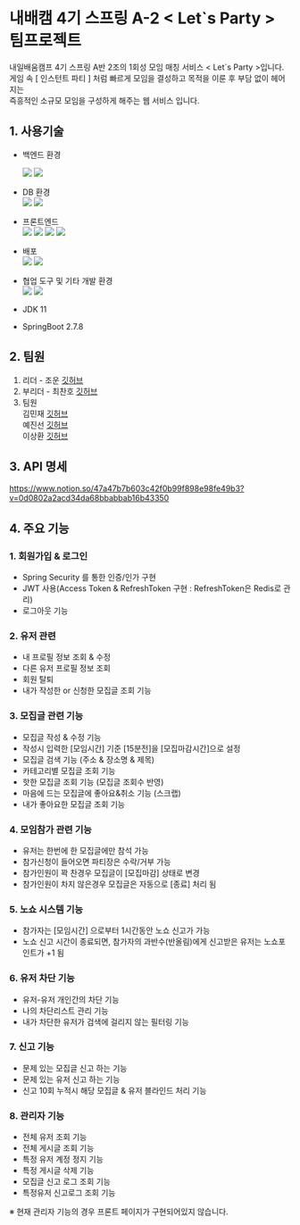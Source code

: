 # 내배캠 4기 스프링 A-2 < Let`s Party > 팀프로젝트

내일배움캠프 4기 스프링 A반 2조의 1회성 모임 매칭 서비스 < Let`s Party >입니다.  
게임 속 [ 인스턴트 파티 ] 처럼 빠르게 모임을 결성하고 목적을 이룬 후 부담 없이 헤어지는   
즉흥적인 소규모 모임을 구성하게 해주는 웹 서비스 입니다.



## 1. 사용기술
- 백엔드 환경 

  <img src="https://img.shields.io/badge/Spring Boot-6DB33F?style=for-the-badge&logo=SpringBoot&logoColor=white"> <img src="https://img.shields.io/badge/Spring Security-6DB33F?style=for-the-badge&logo=SpringSecurity&logoColor=white"> 
- DB 환경  
<img src="https://img.shields.io/badge/MYSQL-4479A1?style=for-the-badge&logo=MYSQL&logoColor=white"> <img src="https://img.shields.io/badge/Redis-DC382D?style=for-the-badge&logo=Redis&logoColor=white">

- 프론트엔드  
<img src="https://img.shields.io/badge/Thymeleaf-6DB33F?style=for-the-badge&logo=Thymeleaf&logoColor=white"> <img src="https://img.shields.io/badge/Html-E34F26?style=for-the-badge&logo=html5&logoColor=white"> <img src="https://img.shields.io/badge/css-E34F26?style=for-the-badge&logo=html5&logoColor=white"> <img src="https://img.shields.io/badge/javascript-F7DF1E?style=for-the-badge&logo=javascript&logoColor=white"> 

- 배포  
<img src="https://img.shields.io/badge/amazon aws-232F3E?style=for-the-badge&logo=amazon aws&logoColor=white"> <img src="https://img.shields.io/badge/Github actions-2088FF?style=for-the-badge&logo=githubActions&logoColor=white">

- 협업 도구 및 기타 개발 환경  
<img src="https://img.shields.io/badge/Github-181717?style=for-the-badge&logo=github&logoColor=white"> <img src="https://img.shields.io/badge/intelli J-181717?style=for-the-badge&logo=intelliJIDEA&logoColor=white">

- JDK 11
- SpringBoot 2.7.8


##  2. 팀원
1. 리더 - 조운 [깃허브](https://github.com/jwoon1013)   
2. 부리더 - 최찬호 [깃허브](https://github.com/chanoChoi) 
3. 팀원   
김민재 [깃허브](https://github.com/hobakk)    
예진선 [깃허브](https://github.com/JinseonYe)    
이상환 [깃허브](https://github.com/sang-hwann)    


## 3.  API 명세
https://www.notion.so/47a47b7b603c42f0b99f898e98fe49b3?v=0d0802a2acd34da68bbabbab16b43350

## 4. 주요 기능
### 1. 회원가입 & 로그인
- Spring Security 를 통한 인증/인가 구현 
- JWT 사용(Access Token & RefreshToken 구현 
: RefreshToken은 Redis로 관리)
- 로그아웃 기능

### 2. 유저 관련
- 내 프로필 정보 조회 & 수정
- 다른 유저 프로필 정보 조회
- 회원 탈퇴
- 내가 작성한 or 신청한 모집글 조회 기능

### 3. 모집글 관련 기능
- 모집글 작성 & 수정 기능
- 작성시 입력한 [모임시간] 기준 [15분전]을 [모집마감시간]으로 설정
- 모집글 검색 기능 (주소 & 장소명 & 제목)
- 카테고리별 모집글 조회 기능
- 핫한 모집글 조회 기능 (모집글 조회수 반영)
- 마음에 드는 모집글에 좋아요&취소 기능 (스크랩)
- 내가 좋아요한 모집글 조회 기능


### 4. 모임참가 관련 기능
- 유저는 한번에 한 모집글에만 참석 가능
- 참가신청이 들어오면 파티장은 수락/거부 가능
- 참가인원이 꽉 찬경우 모집글이 [모집마감] 상태로 변경
- 참가인원이 차지 않은경우 모집글은 자동으로 [종료] 처리 됨

### 5. 노쇼 시스템 기능
- 참가자는 [모임시간] 으로부터 1시간동안 노쇼 신고가 가능
- 노쇼 신고 시간이 종료되면, 참가자의 과반수(반올림)에게 신고받은 유저는 노쇼포인트가 +1 됨

### 6. 유저 차단 기능
- 유저-유저 개인간의 차단 기능
- 나의 차단리스트 관리 기능
- 내가 차단한 유저가 검색에 걸리지 않는 필터링 기능

### 7. 신고 기능
- 문제 있는 모집글 신고 하는 기능
- 문제 있는 유저 신고 하는 기능
- 신고 10회 누적시 해당 모집글 & 유저 블라인드 처리 기능

### 8. 관리자 기능
- 전체 유저 조회 기능
- 전체 게시글 조회 기능
- 특정 유저 계정 정지 기능
- 특정 게시글 삭제 기능
- 모집글 신고 로그 조회 기능
- 특정유저 신고로그 조회 기능

※ 현재 관리자 기능의 경우 프론트 페이지가 구현되어있지 않습니다.

